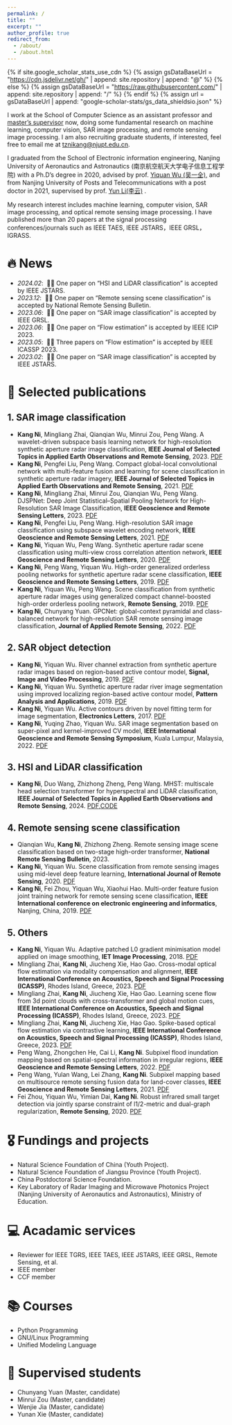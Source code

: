 ```yaml
---
permalink: /
title: ""
excerpt: ""
author_profile: true
redirect_from: 
  - /about/
  - /about.html
---
```


{% if site.google_scholar_stats_use_cdn %}
{% assign gsDataBaseUrl = "https://cdn.jsdelivr.net/gh/" | append: site.repository | append: "@" %}
{% else %}
{% assign gsDataBaseUrl = "https://raw.githubusercontent.com/" | append: site.repository | append: "/" %}
{% endif %}
{% assign url = gsDataBaseUrl | append: "google-scholar-stats/gs_data_shieldsio.json" %}

<span class='anchor' id='about-me'></span>

I work at the School of Computer Science  as an assistant professor and [master’s supervisor](https://yjs.njupt.edu.cn/dsgl/nocontrol/college/dsfcxq.htm?dsJbxxId=32C25D4D68CE834EB4FF94079834CE0E) now, doing some fundamental research on  machine learning, computer vision, SAR image processing, and remote sensing image processing. I am also recruiting graduate students, if interested, feel free to email me at [tznikang@njupt.edu.cn](mailto:tznikang@njupt.edu.cn).

I graduated from the School of Electronic information engineering, Nanjing University of Aeronautics and Astronautics (南京航空航天大学电子信息工程学院) with a Ph.D’s degree in 2020, advised by prof. [Yiquan Wu (吴一全),](http://faculty.nuaa.edu.cn/wyq2/zh_CN/index.htm) and from Nanjing University of Posts and Telecommunications with a post doctor in 2021, supervised by prof. [Yun Li(李云)](https://lidata-ai.github.io) .

My research interest includes machine learning, computer vision, SAR image processing, and optical remote sensing image processing. I have published more than 20 papers  at the signal processing conferences/journals such as IEEE TAES, IEEE JSTARS，IEEE GRSL，IGRASS.



# 🔥 News
- *2024.02*: &nbsp;🎉🎉 One paper on “HSI and LiDAR classification” is accepted by IEEE JSTARS. 
- *2023.12*: &nbsp;🎉🎉 One paper on “Remote sensing scene classification” is accepted by National Remote Sensing Bulletin. 
- *2023.06*: &nbsp;🎉🎉 One paper on “SAR image classification” is accepted by IEEE GRSL. 
- *2023.06*: &nbsp;🎉🎉 One paper on “Flow estimation” is accepted by IEEE ICIP 2023. 
- *2023.05*: &nbsp;🎉🎉 Three papers on “Flow estimation” is accepted by IEEE ICASSP 2023. 
- *2023.02*: &nbsp;🎉🎉 One paper on “SAR image classification” is accepted by IEEE JSTARS. 

# 📝 Selected publications 

## 1. SAR image classification
- **Kang Ni**, Mingliang Zhai, Qianqian Wu, Minrui Zou, Peng Wang. A wavelet-driven subspace basis learning network for high-resolution synthetic aperture radar image classification, **IEEE Journal of Selected Topics in Applied Earth Observations and Remote Sensing**, 2023. [PDF](https://ieeexplore.ieee.org/document/10035967)
- **Kang Ni**, Pengfei Liu, Peng Wang. Compact global-local convolutional network with multi-feature fusion and learning for scene classification in synthetic aperture radar imagery, **IEEE Journal of Selected Topics in Applied Earth Observations and Remote Sensing**, 2021. [PDF](https://ieeexplore.ieee.org/document/9484804)
- **Kang Ni**, Mingliang Zhai, Minrui Zou, Qianqian Wu, Peng Wang. DJSPNet: Deep Joint Statistical–Spatial Pooling Network for High-Resolution SAR Image Classification, **IEEE Geoscience and Remote Sensing Letters**, 2023. [PDF](https://ieeexplore.ieee.org/document/10160023)
- **Kang Ni**, Pengfei Liu, Peng Wang. High-resolution SAR image classification using subspace wavelet encoding network, **IEEE Geoscience and Remote Sensing Letters**, 2021. [PDF](https://ieeexplore.ieee.org/document/9584865)
- **Kang Ni**, Yiquan Wu, Peng Wang. Synthetic aperture radar scene classification using multi-view cross correlation attention network, **IEEE Geoscience and Remote Sensing Letters**, 2020. [PDF](https://ieeexplore.ieee.org/document/8915791)
- **Kang Ni**, Peng Wang, Yiquan Wu. High-order generalized orderless pooling networks for synthetic aperture radar scene classification, **IEEE Geoscience and Remote Sensing Letters**, 2019. [PDF](https://ieeexplore.ieee.org/document/8695749)
- **Kang Ni**, Yiquan Wu, Peng Wang. Scene classification from synthetic aperture radar images using generalized compact channel-boosted high-order orderless pooling network, **Remote Sensing**, 2019. [PDF](https://www.mdpi.com/2072-4292/11/9/1079)
- **Kang Ni**, Chunyang Yuan. GPCNet: global-context pyramidal and class-balanced network for high-resolution SAR remote sensing image classification, **Journal of Applied Remote Sensing**, 2022. [PDF](https://www.spiedigitallibrary.org/journals/journal-of-applied-remote-sensing/volume-16/issue-3/036510/GPCNet--global-context-pyramidal-and-class-balanced-network-for/10.1117/1.JRS.16.036510.short)

## 2. SAR object detection
- **Kang Ni**, Yiquan Wu. River channel extraction from synthetic aperture radar images based on region-based active contour model, **Signal, Image and Video Processing**, 2019. [PDF](https://link.springer.com/article/10.1007/s11760-019-01452-1)
- **Kang Ni**, Yiquan Wu. Synthetic aperture radar river image segmentation using improved localizing region-based active contour model, **Pattern Analysis and Applications**, 2019. [PDF](https://link.springer.com/article/10.1007/s10044-018-0683-6)
- **Kang Ni**, Yiquan Wu. Active contours driven by novel fitting term for image segmentation, **Electronics Letters**, 2017. [PDF](https://ietresearch.onlinelibrary.wiley.com/doi/10.1049/el.2017.1531)
- **Kang Ni**, Yuqing Zhao, Yiquan Wu. SAR image segmentation based on super-pixel and kernel-improved CV model, **IEEE International Geoscience and Remote Sensing Symposium**, Kuala Lumpur, Malaysia, 2022. [PDF](https://ieeexplore.ieee.org/document/9883471/)

## 3. HSI and LiDAR classification
- **Kang Ni**, Duo Wang, Zhizhong Zheng, Peng Wang. MHST: multiscale head selection transformer for hyperspectral and LiDAR classification, **IEEE Journal of Selected Topics in Applied Earth Observations and Remote Sensing**, 2024. [PDF](https://ieeexplore.ieee.org/document/10438852),[CODE](https://github.com/RSIP-NJUPT/MHST)

## 4. Remote sensing scene classification
-  Qianqian Wu, **Kang Ni**, Zhizhong Zheng. Remote sensing image scene classification based on two-stage high-order transformer, **National Remote Sensing Bulletin**, 2023.
-  **Kang Ni**, Yiquan Wu. Scene classification from remote sensing images using mid-level deep feature learning, **International Journal of Remote Sensing**, 2020. [PDF](https://www.tandfonline.com/doi/abs/10.1080/01431161.2019.1667551?journalCode=tres20)
-  **Kang Ni**, Fei Zhou, Yiquan Wu, Xiaohui Hao. Multi-order feature fusion joint training network for remote sensing scene classification, **IEEE International conference on electronic engineering and informatics**, Nanjing, China, 2019. [PDF](https://ieeexplore.ieee.org/document/8991135/)

## 5. Others
- **Kang Ni**, Yiquan Wu. Adaptive patched L0 gradient minimisation model applied on image smoothing, **IET Image Processing**, 2018. [PDF](https://ietresearch.onlinelibrary.wiley.com/doi/10.1049/iet-ipr.2017.1223)
- Mingliang Zhai, **Kang Ni**, Jiucheng Xie, Hao Gao. Cross-modal optical flow estimation via modality compensation and alignment, **IEEE International Conference on Acoustics, Speech and Signal Processing (ICASSP)**, Rhodes Island, Greece, 2023. [PDF](https://ieeexplore.ieee.org/document/10095898)
- Mingliang Zhai, **Kang Ni**, Jiucheng Xie, Hao Gao. Learning scene flow from 3d point clouds with cross-transformer and global motion cues, **IEEE International Conference on Acoustics, Speech and Signal Processing (ICASSP)**, Rhodes Island, Greece, 2023. [PDF](https://ieeexplore.ieee.org/document/10095650)
- Mingliang Zhai, **Kang Ni**, Jiucheng Xie, Hao Gao. Spike-based optical flow estimation via contrastive learning, **IEEE International Conference on Acoustics, Speech and Signal Processing (ICASSP)**, Rhodes Island, Greece, 2023. [PDF](https://ieeexplore.ieee.org/document/10094700)
- Peng Wang, Zhongchen He, Cai Li, **Kang Ni**. Subpixel flood inundation mapping based on spatial-spectral information in irregular regions, **IEEE Geoscience and Remote Sensing Letters**, 2022. [PDF](https://ieeexplore.ieee.org/document/9885242)
- Peng Wang, Yulan Wang, Lei Zhang, **Kang Ni**. Subpixel mapping based on multisource remote sensing fusion data for land-cover classes, **IEEE Geoscience and Remote Sensing Letters**, 2021. [PDF](https://ieeexplore.ieee.org/document/9411930)
- Fei Zhou, Yiquan Wu, Yimian Dai, **Kang Ni**. Robust infrared small target detection via jointly sparse constraint of l1/2-metric and dual-graph regularization, **Remote Sensing**, 2020. [PDF](https://www.mdpi.com/2072-4292/12/12/1963)

# 🎖 Fundings and projects
- Natural Science Foundation of China (Youth Project). 
- Natural Science Foundation of Jiangsu Province (Youth Project).
- China Postdoctoral Science Foundation.
- Key Laboratory of Radar Imaging and Microwave Photonics Project (Nanjing University of Aeronautics and Astronautics), Ministry of Education.


# 💻 Acadamic services
- Reviewer for IEEE TGRS, IEEE TAES, IEEE JSTARS, IEEE GRSL, Remote Sensing, et al.
- IEEE member
- CCF member

# 📚 Courses
- Python Programming
- GNU/Linux Programming
- Unified Modeling Language

# 📖 Supervised students
- Chunyang Yuan (Master, candidate)
- Minrui Zou (Master, candidate)
- Wenjie Jia (Master, candidate)
- Yunan Xie (Master, candidate)




